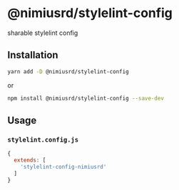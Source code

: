 # @nimiusrd/stylelint-config

sharable stylelint config

## Installation
```bash
yarn add -D @nimiusrd/stylelint-config
```
or
```bash
npm install @nimiusrd/stylelint-config --save-dev
```

## Usage

### `stylelint.config.js`
```js
{
  extends: [
    'stylelint-config-nimiusrd'
  ]
}
```